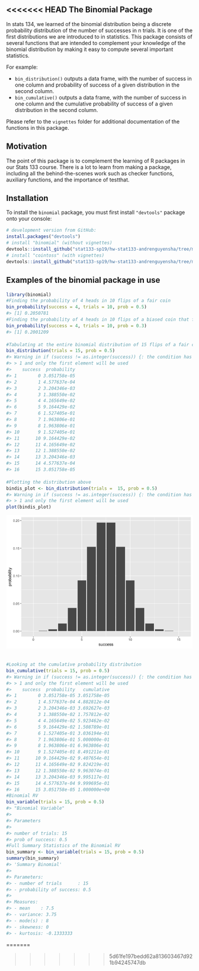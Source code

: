 <<<<<<< HEAD
The Binomial Package
--------------------

In stats 134, we learned of the binomial distribution being a discrete probability distribution of the number of successes in n trials. It is one of the first distributions we are introduced to in statistics. This package consists of several functions that are intended to complement your knowledge of the binomial distribution by making it easy to compute several important statistics.

For example:

-   `bin_distribution()` outputs a data frame, with the number of success in one column and probability of success of a given distribution in the second column.
-   `bin_cumulative()` outputs a data frame, with the number of success in one column and the cumulative probability of success of a given distribution in the second column.

Please refer to the `vignettes` folder for additional documentation of the functions in this package.

Motivation
----------

The point of this package is to complement the learning of R packages in our Stats 133 course. There is a lot to learn from making a package, including all the behind-the-scenes work such as checker functions, auxiliary functions, and the importance of testthat.

Installation
------------

To install the `binomial` package, you must first install `"devtools"` package onto your console:

``` r
# development version from GitHub:
install.packages("devtools") 
# install "binomial" (without vignettes)
devtools::install_github("stat133-sp19/hw-stat133-andrenguyensha/tree/master/binomial")
# install "cointoss" (with vignettes)
devtools::install_github("stat133-sp19/hw-stat133-andrenguyensha/tree/master/binomial")
```

Examples of the binomial package in use
---------------------------------------

``` r
library(binomial)
#Finding the probability of 4 heads in 10 flips of a fair coin
bin_probability(success = 4, trials = 10, prob = 0.5)
#> [1] 0.2050781
#Finding the probability of 4 heads in 10 flips of a biased coin that falls on heads 30% of the time
bin_probability(success = 4, trials = 10, prob = 0.3)
#> [1] 0.2001209

#Tabulating at the entire binomial distribution of 15 flips of a fair coin
bin_distribution(trials = 15, prob = 0.5)
#> Warning in if (success != as.integer(success)) {: the condition has length
#> > 1 and only the first element will be used
#>    success  probability
#> 1        0 3.051758e-05
#> 2        1 4.577637e-04
#> 3        2 3.204346e-03
#> 4        3 1.388550e-02
#> 5        4 4.165649e-02
#> 6        5 9.164429e-02
#> 7        6 1.527405e-01
#> 8        7 1.963806e-01
#> 9        8 1.963806e-01
#> 10       9 1.527405e-01
#> 11      10 9.164429e-02
#> 12      11 4.165649e-02
#> 13      12 1.388550e-02
#> 14      13 3.204346e-03
#> 15      14 4.577637e-04
#> 16      15 3.051758e-05

#Plotting the distribution above
bindis_plot <- bin_distribution(trials =  15, prob = 0.5)
#> Warning in if (success != as.integer(success)) {: the condition has length
#> > 1 and only the first element will be used
plot(bindis_plot)
```

![](README-unnamed-chunk-3-1.png)

``` r

#Looking at the cumulative probability distribution
bin_cumulative(trials = 15, prob = 0.5)
#> Warning in if (success != as.integer(success)) {: the condition has length
#> > 1 and only the first element will be used
#>    success  probability   cumulative
#> 1        0 3.051758e-05 3.051758e-05
#> 2        1 4.577637e-04 4.882812e-04
#> 3        2 3.204346e-03 3.692627e-03
#> 4        3 1.388550e-02 1.757812e-02
#> 5        4 4.165649e-02 5.923462e-02
#> 6        5 9.164429e-02 1.508789e-01
#> 7        6 1.527405e-01 3.036194e-01
#> 8        7 1.963806e-01 5.000000e-01
#> 9        8 1.963806e-01 6.963806e-01
#> 10       9 1.527405e-01 8.491211e-01
#> 11      10 9.164429e-02 9.407654e-01
#> 12      11 4.165649e-02 9.824219e-01
#> 13      12 1.388550e-02 9.963074e-01
#> 14      13 3.204346e-03 9.995117e-01
#> 15      14 4.577637e-04 9.999695e-01
#> 16      15 3.051758e-05 1.000000e+00
#Binomial RV
bin_variable(trials = 15, prob = 0.5)
#> "Binomial Variable"
#> 
#> Parameters
#> 
#> number of trials: 15 
#> prob of success: 0.5
#Full Summary Statistics of the Binomial RV
bin_summary <- bin_variable(trials = 15, prob = 0.5)
summary(bin_summary)
#> 'Summary Binomial'
#> 
#> Parameters:
#> - number of trials      : 15 
#> - probability of success: 0.5 
#> 
#> Measures:
#> - mean    : 7.5 
#> - variance: 3.75 
#> - mode(s) : 8 
#> - skewness: 0 
#> - kurtosis: -0.1333333
```
=======

>>>>>>> 5d61fe197bedd62a813603467d921b94245747db
